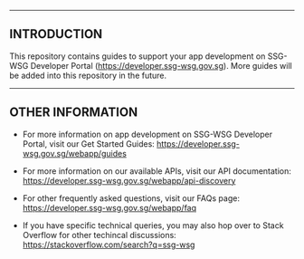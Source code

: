 ------------
INTRODUCTION
------------

This repository contains guides to support your app development on SSG-WSG Developer Portal (https://developer.ssg-wsg.gov.sg). More guides will be added into this repository in the future.

-----------------
OTHER INFORMATION
-----------------

 * For more information on app development on SSG-WSG Developer Portal, visit our Get Started Guides:
   https://developer.ssg-wsg.gov.sg/webapp/guides
   
 * For more information on our available APIs, visit our API documentation:
   https://developer.ssg-wsg.gov.sg/webapp/api-discovery
   
 * For other frequently asked questions, visit our FAQs page:
   https://developer.ssg-wsg.gov.sg/webapp/faq
   
 * If you have specific technical queries, you may also hop over to Stack Overflow for other techincal discussions:
   https://stackoverflow.com/search?q=ssg-wsg
